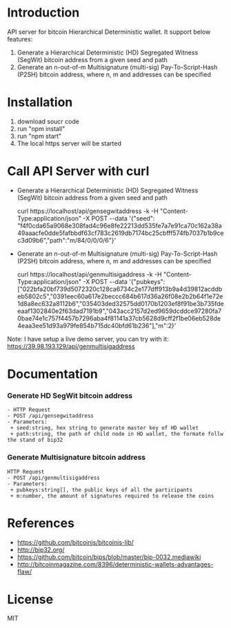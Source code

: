 # Introduction 
API server for bitcoin Hierarchical Deterministic wallet. It support below features:
1. Generate a Hierarchical Deterministic (HD) Segregated Witness (SegWit) bitcoin address from a given seed and path
2.  Generate an n-out-of-m Multisignature (multi-sig) Pay-To-Script-Hash (P2SH) bitcoin address, where n, m and addresses can be specified


# Installation
1.	download soucr code
2.	run "npm install"
3.	run "npm start"
4.	The local https server will be started

# Call API Server with curl
- Generate a Hierarchical Deterministic (HD) Segregated Witness (SegWit) bitcoin address from a given seed and path

    curl https://localhost/api/gensegwitaddress -k -H "Content-Type:application/json" -X POST --data '{"seed": "f4f0cda65a9068e308fad4c96e8fe22213dd535fe7a7e91ca70c162a38a49aaacfe0dde5fafbbdf63cf783c2619db7174bc25cbfff574fb7037b1b9cec3d09b6","path":"m/84/0/0/0/6"}'


- Generate an n-out-of-m Multisignature (multi-sig) Pay-To-Script-Hash (P2SH) bitcoin address, where n, m and addresses can be specified

    curl https://localhost/api/genmultisigaddress -k -H "Content-Type:application/json" -X POST --data '{"pubkeys":["022bfa20bf739d5072320c128ca6734c2e177dff913b9a4d39812acddbeb5802c5","0391eec60a617e2beccc684b617d36a26f08e2b2b64f1e72e1d8a8ec632a8112b6","035403ded32575dd0170b1203ef8f91be3b735fdeeaaf1302840e2f63dad7191b9","043acc2157d2ed9659dcddce97280fa70bae74e1c757f4457b7296aba4f81141a37cb5628d9cff2f1be06eb528de4eaa3ee51d93a979fe854b715dc40bfd61b236"],"m":2}'

Note: I have setup a live demo server, you can try with it: https://39.98.193.129/api/genmultisigaddress

# Documentation

### Generate HD SegWit bitcoin address
    - HTTP Request
    - POST /api/gensegwitaddress
    - Parameters:
     + seed:string, hex string to generate master key of HD wallet
     + path:string, the path of child node in HD wallet, the formate follw the stand of bip32


### Generate Multisignature bitcoin address
    HTTP Request
    - POST /api/genmultisigaddress
    - Parameters:
     + pubkeys:string[], the public keys of all the participants
     + m:number, the amount of signatures required to release the coins

# References
- https://github.com/bitcoinjs/bitcoinjs-lib/
- http://bip32.org/
- https://github.com/bitcoin/bips/blob/master/bip-0032.mediawiki
- http://bitcoinmagazine.com/8396/deterministic-wallets-advantages-flaw/

# License
MIT
